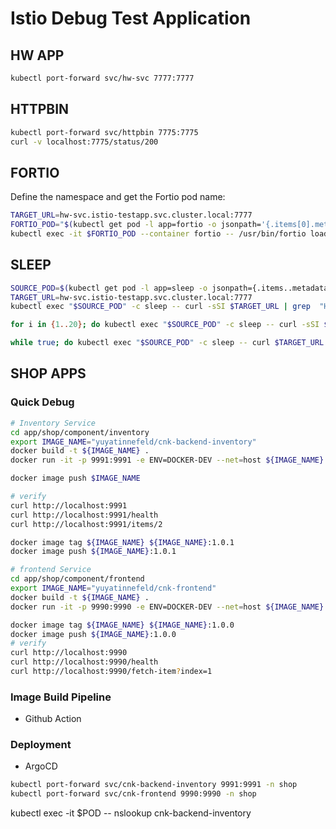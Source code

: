# Istio Debug Test Application

## HW APP
```bash
kubectl port-forward svc/hw-svc 7777:7777
```

## HTTPBIN
```bash
kubectl port-forward svc/httpbin 7775:7775
curl -v localhost:7775/status/200
```

## FORTIO
Define the namespace and get the Fortio pod name:
```bash
TARGET_URL=hw-svc.istio-testapp.svc.cluster.local:7777
FORTIO_POD="$(kubectl get pod -l app=fortio -o jsonpath='{.items[0].metadata.name}')"
kubectl exec -it $FORTIO_POD --container fortio -- /usr/bin/fortio load -k -c 1 -qps 10 -t 0.5m -loglevel Warning $TARGET_URL
```

## SLEEP
```bash
SOURCE_POD=$(kubectl get pod -l app=sleep -o jsonpath={.items..metadata.name})
TARGET_URL=hw-svc.istio-testapp.svc.cluster.local:7777
kubectl exec "$SOURCE_POD" -c sleep -- curl -sSI $TARGET_URL | grep  "HTTP/"

for i in {1..20}; do kubectl exec "$SOURCE_POD" -c sleep -- curl -sSI $TARGET_URL | grep  "HTTP/"; done

while true; do kubectl exec "$SOURCE_POD" -c sleep -- curl $TARGET_URL 2>/dev/null | grep -E "APP: .* "; done
```

## SHOP APPS

### Quick Debug
```bash
# Inventory Service
cd app/shop/component/inventory
export IMAGE_NAME="yuyatinnefeld/cnk-backend-inventory"
docker build -t ${IMAGE_NAME} .
docker run -it -p 9991:9991 -e ENV=DOCKER-DEV --net=host ${IMAGE_NAME}

docker image push $IMAGE_NAME

# verify
curl http://localhost:9991
curl http://localhost:9991/health
curl http://localhost:9991/items/2

docker image tag ${IMAGE_NAME} ${IMAGE_NAME}:1.0.1
docker image push ${IMAGE_NAME}:1.0.1

# frontend Service
cd app/shop/component/frontend
export IMAGE_NAME="yuyatinnefeld/cnk-frontend"
docker build -t ${IMAGE_NAME} .
docker run -it -p 9990:9990 -e ENV=DOCKER-DEV --net=host ${IMAGE_NAME}

docker image tag ${IMAGE_NAME} ${IMAGE_NAME}:1.0.0
docker image push ${IMAGE_NAME}:1.0.0
# verify
curl http://localhost:9990
curl http://localhost:9990/health
curl http://localhost:9990/fetch-item?index=1
```

### Image Build Pipeline
- Github Action

### Deployment
- ArgoCD
```bash
kubectl port-forward svc/cnk-backend-inventory 9991:9991 -n shop
kubectl port-forward svc/cnk-frontend 9990:9990 -n shop
```

kubectl exec -it $POD -- nslookup cnk-backend-inventory
